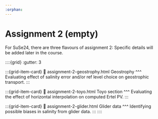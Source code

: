 ```yaml
---
:orphan: 
---
```


# Assignment 2 (empty)


For SuSe24, there are three flavours of assignment 2: Specific details will be added later in the course.

::::{grid}
:gutter: 3

:::{grid-item-card} 
:link: assignment-2-geostrophy.html
Geostrophy
^^^
Evaluating effect of salinity error and/or ref level choice on geostrophic transport.
:::

:::{grid-item-card} 
:link: assignment-2-toyo.html
Toyo section
^^^
Evaluating the effect of horizontal interpolation on computed Ertel PV.
:::

:::{grid-item-card} 
:link: assignment-2-glider.html
Glider data
^^^
Identifying possible biases in salinity from glider data.
:::
::::

